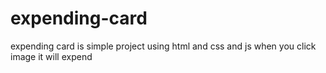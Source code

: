 # expending-card
expending card is simple project using html and css and js  when you click image it will expend
